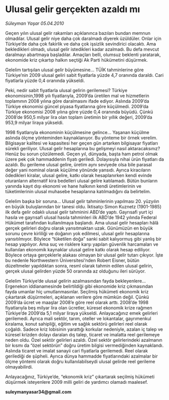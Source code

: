 # Ulusal gelir gerçekten azaldı mı

*Süleyman Yaşar 05.04.2010*

<div class="yazi"><p>Geçen yılın ulusal gelir rakamları açıklanınca bazıları bundan memnun olmadılar. Ulusal gelir niye daha çok daralmadı diyerek üzüldüler. Onlar için Türkiye’de daha çok fakirlik ve daha çok işsizlik sevindirici olacaktı. Ama bekledikleri olmadı, ulusal gelir istedikleri kadar azalmadı. Bu defa mevcut daralmayı abartmaya başladılar. Amaçları belli, olumsuz beklenti yaratarak, ekonomide kriz çıkartıp halkın seçtiği Ak Parti hükümetini düşürmek. </p>
<p>Gelelim tartışılan ulusal gelir büyümesine... TÜİK tahminlerine göre Türkiye’nin 2009 ulusal geliri sabit fiyatlarla yüzde 4,7 oranında daraldı. Cari fiyatlarla yüzde 0,4 oranında yükseldi.</p>
<p>Peki, nedir sabit fiyatlarla ulusal gelirin gerilemesi? Türkiye ekonomisinin,1998 yılı fiyatlarıyla, 2009’da üretilen mal ve hizmetlerin toplamının 2008 yılına göre daralmasını ifade ediyor. Aslında 2009’da Türkiye ekonomisi güncel piyasa fiyatlarına göre küçülmedi. 2009’da Türkiye ekonomisi 2008 yılına göre yüzde 0,4 oranında büyüdü. Çünkü 2008’de 950,5 milyar lira olan toplam üretimin bir yıllık değeri, 2009’da 953,9 milyar liraya yükseldi. </p>
<p>1998 fiyatlarıyla ekonominin küçülmesine gelince... Yaşanan küçülme aslında ölçme yönteminden kaynaklanıyor. Bu yönteme bir örnek verelim. Bilgisayar kalitesi ve kapasitesi her geçen gün artarken bilgisayar fiyatları sürekli geriliyor. Ulusal gelir hesaplarına bu gelişmeyi nasıl aktaracaksınız? Henüz bu sorun çözülemedi. Geçen yıl, dünyada, başta ham petrol olmak üzere pek çok hammaddenin fiyatı geriledi. Dolayısıyla nihai ürün fiyatları da azaldı. Bu gerileme ulusal gelire, üretim aynı seviyede olsa bile parasal değer yani nominal olarak küçülme yönünde yansıdı. Ayrıca kiracıların ödedikleri kiralar, ulusal gelire, katkı olarak hesaplanırken kendi evinde oturanların alternatif kira bedelleri ulusal gelire katılamadı. Bütün bunların yanında kayıt dışı ekonomi ve hane halkının kendi üretimlerinin ve tüketimlerinin ulusal muhasebe hesaplarına katılmadığını da belirtelim. </p>
<p>Gelelim başka bir soruna... Ulusal gelir tahminlerinin yapılması 20. yüzyılın en büyük buluşlarından bir tanesi oldu. İktisatçı Simon Kuznetz (1901-1985) ilk defa gelir odaklı ulusal gelir tahminini ABD’de yaptı. Gayrısafi yurt içi hasıla ve gayrısafi ulusal hasıla tahminleri ilk ABD’de 1942 yılında Federal Hükümet tarafından kullanılmaya başlandı. Ama ulusal gelir hesapları hâlâ gerçek gelirleri doğru olarak yansıtmaktan uzak. Günümüzün en büyük sorunu çevre kirliliği ve doğanın yok edilmesi, ulusal gelir hesaplarına yansıtılmıyor. Böylece “tüketilen doğa” sanki sabit kalıyormuş gibi yanlış bir hesap yapılıyor. Ama suç ve risklere karşı yapılan güvenlik harcamaları ve kullanılan ekonomik kaynaklar ulusal gelire katkı olarak hesap ediliyor. Böylece ortaya gerçeklerle alakası olmayan bir ulusal gelir tutarı çıkıyor. İşte bu nedenle Northwestern Üniversitesi’nden Robert Eisner, bütün düzeltmeler yapıldıktan sonra, resmî olarak tahmin edilen ulusal gelirin, gerçek ulusal gelirden yüzde 50 oranında az olduğunu ileri sürüyor.</p>
<p>Gelelim Türkiye’de ulusal gelirin azalmasından fayda bekleyenlere... Ergenekon iddianamesinde belirtildiği gibi ekonomide kriz çıkmasından fayda umanlar hiç umutlanmasınlar. Seçilmiş hükümeti ekonomik kriz çıkartarak düşürmeleri, açıklanan verilere göre mümkün değil. Çünkü 2009’da ücret ve maaşlar 2008’e göre reel olarak arttı. 2008’de 1998 fiyatlarıyla beş milyar lira olan ücretler, küresel ekonomik krize rağmen Türkiye’de 2009’da 5,1 milyar liraya yükseldi. Anlayacağınız emek gelirleri gerilemedi. Ayrıca mali sektör, tarım, oteller ve lokantalar, gayrımenkul kiralama, konut sahipliği, eğitim ve sağlık sektörü gelirleri reel olarak çoğaldı. Sadece kriz lobisinin yarattığı korkular nedeniyle, azalan iç talep ve küresel krizden dolayı daralan dış talep, ticaret ve imalatta reel gerilemeye neden oldu. Özel sektör gelirleri azaldı. Özel sektör gelirlerindeki azalmanın bir kısmı da “özel sektörün” doğru üretim bilgisi vermediğinden kaynaklandı. Aslında ticaret ve imalat sanayii cari fiyatlarla gerilemedi. Reel olarak gerilediği de şüpheli. Ayrıca dünya hammadde fiyatlarındaki azalmalar bir ölçme yöntemi olarak doğru kullanılabilseydi ulusal gelirde reel gerileme olmayabilirdi.</p>
<p>Anlayacağınız, Türkiye’de, “ekonomik kriz” çıkartarak seçilmiş hükümeti düşürmek isteyenlere 2009 milli geliri de yardımcı olamadı maalesef.</p>
<p><b>suleymanyasar34@gmail.com</b></p></div>

